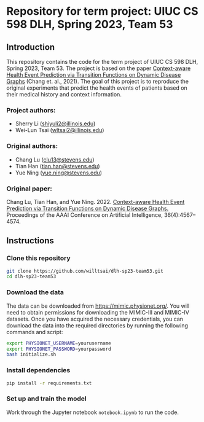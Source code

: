 # Repository for term project: UIUC CS 598 DLH, Spring 2023, Team 53

## Introduction
This repository contains the code for the term project of UIUC CS 598 DLH,
Spring 2023, Team 53. The project is based on the paper [Context-aware Health
Event Prediction via Transition Functions on Dynamic Disease
Graphs](https://arxiv.org/pdf/2112.05195.pdf) (Chang et. al., 2021). The goal of
this project is to reproduce the original experiments that predict the health
events of patients based on their medical history and context information.

### Project authors:
- Sherry Li (shiyuli2@illinois.edu)
- Wei-Lun Tsai (wltsai2@illinois.edu)

### Original authors: 
- Chang Lu (clu13@stevens.edu)
- Tian Han (tian.han@stevens.edu)
- Yue Ning (yue.ning@stevens.edu)

### Original paper:
Chang Lu, Tian Han, and Yue Ning. 2022. [Context-aware Health Event Prediction
via Transition Functions on Dynamic Disease
Graphs.](https://arxiv.org/pdf/2112.05195.pdf) Proceedings of the AAAI
Conference on Artificial Intelligence, 36(4):4567–4574.

## Instructions

### Clone this repository
```bash
git clone https://github.com/willtsai/dlh-sp23-team53.git
cd dlh-sp23-team53
```

### Download the data
The data can be downloaded from https://mimic.physionet.org/. You will need to
obtain permissions for downloading the MIMIC-III and MIMIC-IV datasets. Once you
have acquired the necessary credentials, you can download the data into the
required directories by running the following commands and script:
```bash
export PHYSIONET_USERNAME=yourusername
export PHYSIONET_PASSWORD=yourpassword
bash initialize.sh
```

### Install dependencies
```bash
pip install -r requirements.txt
```

### Set up and train the model
Work through the Jupyter notebook `notebook.ipynb` to run the code.